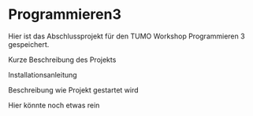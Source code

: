 # Programmieren3

Hier ist das Abschlussprojekt für den TUMO Workshop Programmieren 3 gespeichert.

Kurze Beschreibung des Projekts

Installationsanleitung

Beschreibung wie Projekt gestartet wird


Hier könnte noch etwas rein
